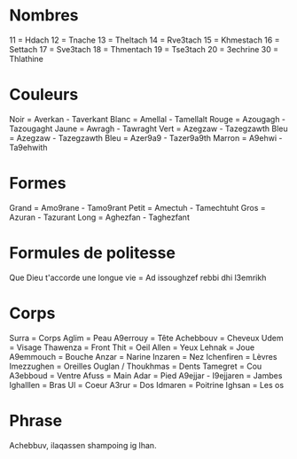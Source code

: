 # Nombres

11 = Hdach
12 = Tnache
13 = Theltach
14 = Rve3tach
15 = Khmestach
16 = Settach
17 = Sve3tach
18 = Thmentach
19 = Tse3tach
20 = 3echrine
30 = Thlathine

# Couleurs

Noir = Averkan - Taverkant
Blanc = Amellal - Tamellalt
Rouge = Azougagh - Tazougaght
Jaune = Awragh - Tawraght
Vert = Azegzaw - Tazegzawth
Bleu = Azegzaw - Tazegzawth
Bleu = Azer9a9 - Tazer9a9th
Marron = A9ehwi - Ta9ehwith

# Formes

Grand = Amo9rane - Tamo9rant
Petit = Amectuh - Tamechtuht
Gros = Azuran - Tazurant
Long = Aghezfan - Taghezfant

# Formules de politesse

Que Dieu t'accorde une longue vie = Ad issoughzef rebbi dhi l3emrikh

# Corps

Surra = Corps
Aglim = Peau
A9errouy = Tête
Achebbouv = Cheveux
Udem = Visage
Thawenza = Front
Thit = Oeil
Allen = Yeux
Lehnak = Joue
A9emmouch = Bouche
Anzar = Narine
Inzaren = Nez
Ichenfiren = Lèvres
Imezzughen = Oreilles
Ouglan / Thoukhmas = Dents
Tamegret = Cou
A3ebboud = Ventre
Afuss = Main
Adar = Pied
A9ejjar - I9ejjaren = Jambes
Ighalllen = Bras
Ul = Coeur
A3rur = Dos
Idmaren = Poitrine
Ighsan = Les os

# Phrase

Achebbuv, ilaqassen shampoing ig lhan.
